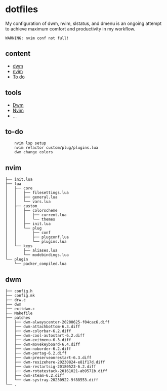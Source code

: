 # dotfiles
My configuration of dwm, nvim, slstatus, and dmenu is an ongoing attempt to achieve maximum comfort and productivity in my workflow.

```text
WARNING: nvim conf not full!
```

## content
- [dwm](#dwm)
- [nvim](nvim)
- [To do](#to-do)

## tools
- [Dwm](https://dwm.suckless.org/)
- [Nvim](https://neovim.io/)
- ...

## to-do
```text
    nvim lsp setup 
    nvim refactor custom/plug/plugins.lua 
    dwm change colors
```
## nvim
```text
├── init.lua
├── lua
│   ├── core
│   │   ├── filesettings.lua
│   │   ├── general.lua
│   │   └── vars.lua
│   ├── custom
│   │   ├── colorscheme
│   │   │   ├── current.lua
│   │   │   └── themes
│   │   ├── init.lua
│   │   └── plug
│   │       ├── conf
│   │       ├── plugconf.lua
│   │       └── plugins.lua
│   └── keys
│       ├── aliases.lua
│       └── modebindings.lua
└── plugin
    └── packer_compiled.lua
```


## dwm 
```text
├── config.h
├── config.mk
├── drw.c
├── dwm
├── exitdwm.c
├── Makefile
├── patches
│   ├── dwm-alwayscenter-20200625-f04cac6.diff
│   ├── dwm-attachbottom-6.3.diff
│   ├── dwm-colorbar-6.2.diff
│   ├── dwm-cool-autostart-6.2.diff
│   ├── dwm-exitmenu-6.3.diff
│   ├── dwm-movekeyboard-6.4.diff
│   ├── dwm-noborder-6.2.diff
│   ├── dwm-pertag-6.2.diff
│   ├── dwm-preserveonrestart-6.3.diff
│   ├── dwm-resizehere-20230824-e81f17d.diff
│   ├── dwm-restartsig-20180523-6.2.diff
│   ├── dwm-rotatestack-20161021-ab9571b.diff
│   ├── dwm-steam-6.2.diff
│   └── dwm-systray-20230922-9f88553.diff
└── . 
```
